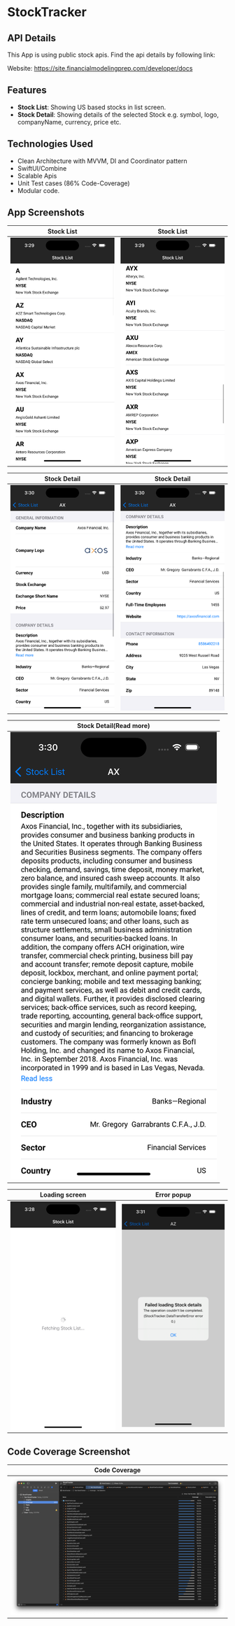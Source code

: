 # StockTracker

## API Details

This App is using public stock apis. Find the api details by following link:

Website: https://site.financialmodelingprep.com/developer/docs

## Features
- **Stock List**: Showing US based stocks in list screen.
- **Stock Detail**: Showing details of the selected Stock e.g. symbol, logo, companyName, currency, price etc.

## Technologies Used
- Clean Architecture with MVVM, DI and Coordinator pattern
- SwiftUI/Combine
- Scalable Apis 
- Unit Test cases (86% Code-Coverage)
- Modular code.

## App Screenshots


| Stock List                                | Stock List                                |
| -------------------------------------- | ------------------------------------------- |
| ![Stock Detail](Screenshot/2.png) | ![Stock Detail](Screenshot/3.png) |


| Stock Detail                                | Stock Detail                                |
| -------------------------------------- | ------------------------------------------- |
| ![Stock Detail](Screenshot/4.png) | ![Stock Detail](Screenshot/5.png) |


| Stock Detail(Read more)                                |
| -------------------------------------- |
| ![Stock List](Screenshot/6.png) |


| Loading screen                                | Error popup                                |
| -------------------------------------- | ------------------------------------------- |
| ![Stock Detail](Screenshot/1.png) | ![Stock Detail](Screenshot/7.png) |


## Code Coverage Screenshot

| Code Coverage                                |
| -------------------------------------- |
| ![Code Coverage](Screenshot/8.png) |
